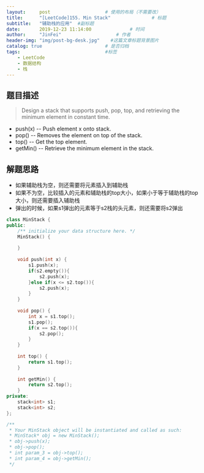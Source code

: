 ```yaml
---
layout:     post                    # 使用的布局（不需要改） 
title:      "[LeetCode]155. Min Stack"               # 标题  
subtitle:   "辅助栈的应用"  #副标题 
date:       2019-12-23 11:14:00              # 时间 
author:     "JinFei"                    # 作者 
header-img: "img/post-bg-desk.jpg"    #这篇文章标题背景图片 
catalog: true                       # 是否归档 
tags:                               #标签     
    - LeetCode 
    - 数据结构
    - 栈
---
```


## 题目描述
> Design a stack that supports push, pop, top, and retrieving the minimum element in constant time.
- push(x) -- Push element x onto stack.
- pop() -- Removes the element on top of the stack.
- top() -- Get the top element.
- getMin() -- Retrieve the minimum element in the stack.


## 解题思路

- 如果辅助栈为空，则还需要将元素插入到辅助栈
- 如果不为空，比较插入的元素和辅助栈的top大小，如果小于等于辅助栈的top大小，则还需要插入辅助栈
- 弹出的时候，如果s1弹出的元素等于s2栈的头元素，则还需要将s2弹出

```C++
class MinStack {
public:
    /** initialize your data structure here. */
    MinStack() {
        
    }
    
    void push(int x) {
        s1.push(x);
        if(s2.empty()){
            s2.push(x);
        }else if(x <= s2.top()){
            s2.push(x);
        }
    }
    
    void pop() {
        int x = s1.top();
        s1.pop();
        if(x == s2.top()){
            s2.pop();
        }
    }
    
    int top() {
        return s1.top();
    }
    
    int getMin() {
        return s2.top();
    }
private:
    stack<int> s1;
    stack<int> s2;
};

/**
 * Your MinStack object will be instantiated and called as such:
 * MinStack* obj = new MinStack();
 * obj->push(x);
 * obj->pop();
 * int param_3 = obj->top();
 * int param_4 = obj->getMin();
 */
```